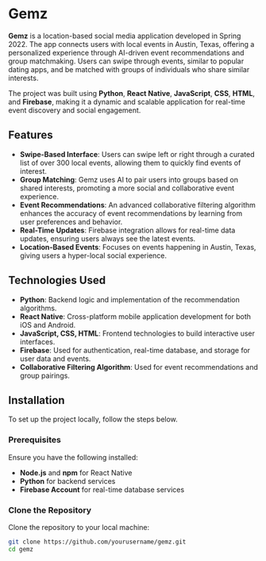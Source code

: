 # Gemz

**Gemz** is a location-based social media application developed in Spring 2022. The app connects users with local events in Austin, Texas, offering a personalized experience through AI-driven event recommendations and group matchmaking. Users can swipe through events, similar to popular dating apps, and be matched with groups of individuals who share similar interests.

The project was built using **Python**, **React Native**, **JavaScript**, **CSS**, **HTML**, and **Firebase**, making it a dynamic and scalable application for real-time event discovery and social engagement.

## Features

- **Swipe-Based Interface**: Users can swipe left or right through a curated list of over 300 local events, allowing them to quickly find events of interest.
- **Group Matching**: Gemz uses AI to pair users into groups based on shared interests, promoting a more social and collaborative event experience.
- **Event Recommendations**: An advanced collaborative filtering algorithm enhances the accuracy of event recommendations by learning from user preferences and behavior.
- **Real-Time Updates**: Firebase integration allows for real-time data updates, ensuring users always see the latest events.
- **Location-Based Events**: Focuses on events happening in Austin, Texas, giving users a hyper-local social experience.

## Technologies Used

- **Python**: Backend logic and implementation of the recommendation algorithms.
- **React Native**: Cross-platform mobile application development for both iOS and Android.
- **JavaScript, CSS, HTML**: Frontend technologies to build interactive user interfaces.
- **Firebase**: Used for authentication, real-time database, and storage for user data and events.
- **Collaborative Filtering Algorithm**: Used for event recommendations and group pairings.

## Installation

To set up the project locally, follow the steps below.

### Prerequisites

Ensure you have the following installed:

- **Node.js** and **npm** for React Native
- **Python** for backend services
- **Firebase Account** for real-time database services

### Clone the Repository

Clone the repository to your local machine:

```bash
git clone https://github.com/yourusername/gemz.git
cd gemz

